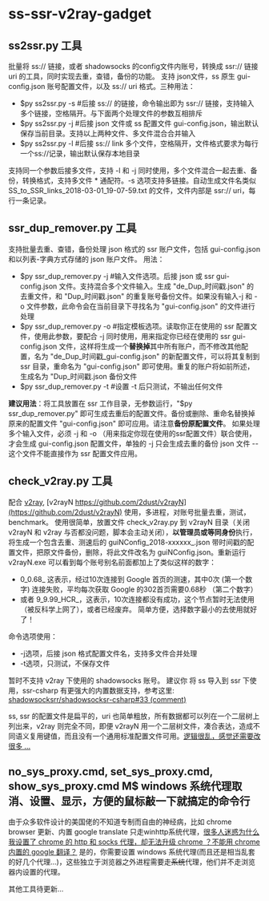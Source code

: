 ss-ssr-v2ray-gadget
=======================
## ss2ssr.py 工具

批量将 ss:// 链接，或者 shadowsocks 的config文件内账号，转换成 ssr:// 链接 uri 的工具，同时实现去重，查错，备份的功能。
支持 json文件，ss 原生 gui-config.json 账号配置文件，以及 ss:// uri 格式。三种用法：

*  $py ss2ssr.py -s #后接 ss:// 的链接，命令输出即为 ssr:// 链接，支持输入多个链接，空格隔开。与下面两个处理文件的参数互相排斥
*  $py ss2ssr.py -j #后接 json 文件或 ss 配置文件 gui-config.json，输出默认保存当前目录。支持以上两种文件、多文件混合合并输入
*  $py ss2ssr.py -l #后接 ss:// link 多个文件，空格隔开，文件格式要求为每行一个ss://记录，输出默认保存本地目录

支持同一个参数后接多文件，支持 -l 和 -j 同时使用，多个文件混合一起去重、备份，转换格式，支持多文件 * 通配符。-s 选项支持多链接。自动生成文件名类似 SS_to_SSR_links_2018-03-01_19-07-59.txt 的文件，文件内部是 ssr:// uri，每行一条记录。

## ssr_dup_remover.py 工具

支持批量去重、查错，备份处理 json 格式的 ssr 账户文件，包括 gui-config.json 和以列表-字典方式存储的 json 账户文件。
用法：

* $py ssr_dup_remover.py -j #输入文件选项。后接 json 或 ssr gui-config.json 文件。支持混合多个文件输入。生成 "de_Dup_时间戳.json" 的去重文件，和 "Dup_时间戳.json" 的重复账号备份文件。如果没有输入-j 和 -o 文件参数，此命令会在当前目录下寻找名为 "gui-config.json" 的文件进行处理
* $py ssr_dup_remover.py -o #指定模板选项。读取你正在使用的 ssr 配置文件，使用此参数，要配合 -j 同时使用，用来指定你已经在使用的 ssr gui-config.json 文件，这样将生成一个**替换掉**其中所有账户，而不修改其他配置，名为 "de_Dup_时间戳_gui-config.json" 的新配置文件，可以将其复制到 ssr 目录，重命名为 "gui-config.json" 即可使用。重复的账户将如前所述，生成名为 "Dup_时间戳.json 备份文件
* $py ssr_dup_remover.py -t #设置 -t 后只测试，不输出任何文件

**建议用法**：将工具放置在 ssr 工作目录，无参数运行，"$py ssr_dup_remover.py" 即可生成去重后的配置文件。备份或删除、重命名替换掉原来的配置文件 "gui-config.json" 即可应用。请注意**备份原配置文件**。
如果处理多个输入文件，必须 -j 和 -o （用来指定你现在使用的ssr配置文件）联合使用，才会生成 gui-config.json 配置文件，单独的 -j 只会生成去重的备份 json 文件 -- 这个文件不能直接作为 ssr 配置文件应用。

## check_v2ray.py 工具

配合 [v2ray](https://github.com/v2ray), [v2rayN https://github.com/2dust/v2rayN](https://github.com/2dust/v2rayN) 使用，多进程，对账号批量去重，测试，benchmark。
使用很简单，放置文件 check_v2ray.py 到 v2rayN 目录（关闭 v2rayN 和 v2ray 与否都没问题，脚本会主动关闭），**以管理员或等同身份**执行，将生成一个包含去重、测速后的 guiNConfig_2018-xxxxxx_.json 带时间戳的配置文件，把原文件备份，删除，将此文件改名为 guiNConfig.json。重新运行 v2rayN.exe
可以看到每个账号别名前面都加上了类似这样的数字：
* 0_0.68_ 这表示，经过10次连接到 Google 首页的测速，其中0次 (第一个数字) 连接失败，平均每次获取 Google 的302首页需要0.68秒 （第二个数字）
* 或者 9_9.99_HCR_，这表示，10次连接都没有成功，这个节点暂时无法使用（被反科学上网了），或者已经废弃。
简单方便，选择数字最小的去使用就好了！

命令选项使用：
* -j选项，后接 json 格式配置文件名，支持多文件合并处理
* -t选项，只测试，不保存文件

暂时不支持 v2ray 下使用的 shadowsocks 账号。
建议你 将 ss 导入到 ssr 下使用，ssr-csharp 有更强大的内置数据支持，参考这里: 
[shadowsocksrr/shadowsocksr-csharp#33 (comment)](https://github.com/shadowsocksrr/shadowsocksr-csharp/issues/33#issuecomment-355440457)

ss, ssr 的配置文件是扁平的，uri 也简单粗放，所有数据都可以列在一个二层树上列出来，v2ray 则完全不同，即便 v2rayN 用一个二层树文件，凑合表达，造成不同语义复用键值，而且没有一个通用标准配置文件可用。[逻辑很乱，感觉还需要改很多 ...](https://github.com/v2ray/v2ray-core/issues/990)

## no_sys_proxy.cmd, set_sys_proxy.cmd, show_sys_proxy.cmd  M$ windows 系统代理取消、设置、显示，方便的鼠标敲一下就搞定的命令行

由于众多软件设计的美国佬的不知道专制而自由的神经病，比如 chrome browser 更新、内置 google translate 只走winhttp系统代理，[很多人迷惑为什么我设置了 chrome 的 http 和 socks 代理，却无法升级 chrome ？不能用 chrome 内置的 google 翻译？](https://github.com/feliscatus/switchyomega/issues/264) 是的，你需要设置 windows 系统代理(而且还是相当乱套的好几个代理...)，这些独立于浏览器之外进程需要走~~系统~~代理，他们并不走浏览器内设置的代理。

其他工具待更新...
